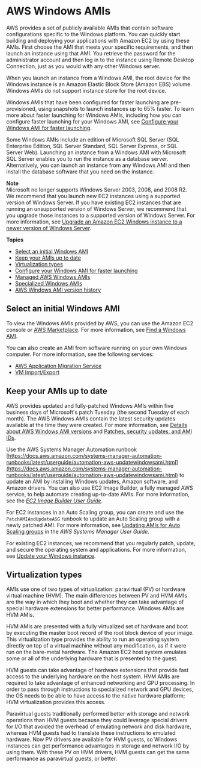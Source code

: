 # AWS Windows AMIs<a name="windows-ami-version-history"></a>

AWS provides a set of publicly available AMIs that contain software configurations specific to the Windows platform\. You can quickly start building and deploying your applications with Amazon EC2 by using these AMIs\. First choose the AMI that meets your specific requirements, and then launch an instance using that AMI\. You retrieve the password for the administrator account and then log in to the instance using Remote Desktop Connection, just as you would with any other Windows server\.

When you launch an instance from a Windows AMI, the root device for the Windows instance is an Amazon Elastic Block Store \(Amazon EBS\) volume\. Windows AMIs do not support instance store for the root device\.

Windows AMIs that have been configured for faster launching are pre\-provisioned, using snapshots to launch instances up to 65% faster\. To learn more about faster launching for Windows AMIs, including how you can configure faster launching for your Windows AMI, see [Configure your Windows AMI for faster launching](win-ami-config-fast-launch.md)\.

Some Windows AMIs include an edition of Microsoft SQL Server \(SQL Enterprise Edition, SQL Server Standard, SQL Server Express, or SQL Server Web\)\. Launching an instance from a Windows AMI with Microsoft SQL Server enables you to run the instance as a database server\. Alternatively, you can launch an instance from any Windows AMI and then install the database software that you need on the instance\.

**Note**  
Microsoft no longer supports Windows Server 2003, 2008, and 2008 R2\. We recommend that you launch new EC2 instances using a supported version of Windows Server\. If you have existing EC2 instances that are running an unsupported version of Windows Server, we recommend that you upgrade those instances to a supported version of Windows Server\. For more information, see [Upgrade an Amazon EC2 Windows instance to a newer version of Windows Server](serverupgrade.md)\.

**Topics**
+ [Select an initial Windows AMI](#select-windows-ami)
+ [Keep your AMIs up to date](#WinAMI_Updating)
+ [Virtualization types](#virtualization-types)
+ [Configure your Windows AMI for faster launching](win-ami-config-fast-launch.md)
+ [Managed AWS Windows AMIs](aws-windows-ami.md)
+ [Specialized Windows AMIs](ami-windows-specialized.md)
+ [AWS Windows AMI version history](ec2-windows-ami-version-history.md)

## Select an initial Windows AMI<a name="select-windows-ami"></a>

To view the Windows AMIs provided by AWS, you can use the Amazon EC2 console or [AWS Marketplace](https://aws.amazon.com/marketplace/)\. For more information, see [Find a Windows AMI](finding-an-ami.md)\.

You can also create an AMI from software running on your own Windows computer\. For more information, see the following services:
+ [AWS Application Migration Service](https://docs.aws.amazon.com/mgn/latest/ug/)
+ [VM Import/Export](https://docs.aws.amazon.com/vm-import/latest/userguide/)

## Keep your AMIs up to date<a name="WinAMI_Updating"></a>

AWS provides updated and fully\-patched Windows AMIs within five business days of Microsoft's patch Tuesday \(the second Tuesday of each month\)\. The AWS Windows AMIs contain the latest security updates available at the time they were created\. For more information, see [Details about AWS Windows AMI versions](aws-windows-ami.md#windows-ami-versions) and [Patches, security updates, and AMI IDs](aws-windows-ami.md#ami-patches-security-ID)\. 

Use the AWS Systems Manager Automation runbook [https://docs.aws.amazon.com/systems-manager-automation-runbooks/latest/userguide/automation-aws-updatewindowsami.html](https://docs.aws.amazon.com/systems-manager-automation-runbooks/latest/userguide/automation-aws-updatewindowsami.html) to update an AMI by installing Windows updates, Amazon software, and Amazon drivers\. You can also use EC2 Image Builder, a fully managed AWS service, to help automate creating up\-to\-date AMIs\. For more information, see the *[EC2 Image Builder User Guide](https://docs.aws.amazon.com/imagebuilder/latest/userguide/what-is-image-builder.html)*\.

For EC2 instances in an Auto Scaling group, you can create and use the `PatchAMIAndUpdateASG` runbook to update an Auto Scaling group with a newly patched AMI\. For more information, see [Updating AMIs for Auto Scaling groups](https://docs.aws.amazon.com/systems-manager/latest/userguide/automation-tutorial-update-patch-windows-ami-autoscaling.html) in the *AWS Systems Manager User Guide*\.

For existing EC2 instances, we recommend that you regularly patch, update, and secure the operating system and applications\. For more information, see [Update your Windows instance](aws-windows-ami.md#update-windows-instance)\.

## Virtualization types<a name="virtualization-types"></a>

AMIs use one of two types of virtualization: paravirtual \(PV\) or hardware virtual machine \(HVM\)\. The main differences between PV and HVM AMIs are the way in which they boot and whether they can take advantage of special hardware extensions for better performance\. Windows AMIs are HVM AMIs\.

HVM AMIs are presented with a fully virtualized set of hardware and boot by executing the master boot record of the root block device of your image\. This virtualization type provides the ability to run an operating system directly on top of a virtual machine without any modification, as if it were run on the bare\-metal hardware\. The Amazon EC2 host system emulates some or all of the underlying hardware that is presented to the guest\.

HVM guests can take advantage of hardware extensions that provide fast access to the underlying hardware on the host system\. HVM AMIs are required to take advantage of enhanced networking and GPU processing\. In order to pass through instructions to specialized network and GPU devices, the OS needs to be able to have access to the native hardware platform; HVM virtualization provides this access\.

Paravirtual guests traditionally performed better with storage and network operations than HVM guests because they could leverage special drivers for I/O that avoided the overhead of emulating network and disk hardware, whereas HVM guests had to translate these instructions to emulated hardware\. Now PV drivers are available for HVM guests, so Windows instances can get performance advantages in storage and network I/O by using them\. With these PV on HVM drivers, HVM guests can get the same performance as paravirtual guests, or better\.